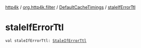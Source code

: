 [http4k](../../index.md) / [org.http4k.filter](../index.md) / [DefaultCacheTimings](index.md) / [staleIfErrorTtl](./stale-if-error-ttl.md)

# staleIfErrorTtl

`val staleIfErrorTtl: `[`StaleIfErrorTtl`](../-stale-if-error-ttl/index.md)